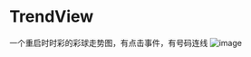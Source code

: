 # TrendView
一个重启时时彩的彩球走势图，有点击事件，有号码连线
![image](https://github.com/Jayson1992/TrendView/blob/master/trend.gif)

